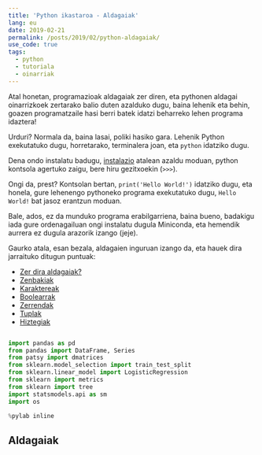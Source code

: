 ```yaml
---
title: 'Python ikastaroa - Aldagaiak'
lang: eu
date: 2019-02-21
permalink: /posts/2019/02/python-aldagaiak/
use_code: true
tags:
  - python
  - tutoriala
  - oinarriak
---
```


Atal honetan, programazioak aldagaiak zer diren, eta pythonen aldagai oinarrizkoek zertarako balio duten azalduko dugu, 
baina lehenik eta behin, goazen programatzaile hasi berri batek idatzi beharreko lehen programa idaztera!

Urduri? Normala da, baina lasai, poliki hasiko gara. Lehenik Python exekutatuko dugu, horretarako, terminalera joan, eta `python` idatziko dugu.

Dena ondo instalatu badugu, [instalazio](https://joanesplazaola.github.io/posts/2019/02/python-instalazioa/) atalean azaldu moduan, python kontsola agertuko zaigu,
bere hiru gezitxoekin (`>>>`).

Ongi da, prest? Kontsolan bertan, `print('Hello World!')` idatziko dugu, eta honela, gure lehenengo pythoneko programa exekutatuko dugu,
`Hello World!` bat jasoz erantzun moduan.

Bale, ados, ez da munduko programa erabilgarriena, baina bueno, badakigu iada gure ordenagailuan ongi instalatu dugula Miniconda, 
eta hemendik aurrera ez dugula arazorik izango (jeje).

Gaurko atala, esan bezala, aldagaien inguruan izango da, eta hauek dira jarraituko ditugun puntuak:

* [Zer dira aldagaiak?](#aldagaiak)
* [Zenbakiak]()
* [Karaktereak]()
* [Boolearrak]()
* [Zerrendak]()
* [Tuplak]()
* [Hiztegiak]()


```python

import pandas as pd
from pandas import DataFrame, Series
from patsy import dmatrices
from sklearn.model_selection import train_test_split
from sklearn.linear_model import LogisticRegression
from sklearn import metrics
from sklearn import tree
import statsmodels.api as sm
import os

%pylab inline
```


## Aldagaiak
 